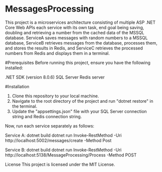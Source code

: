 # MessagesProcessing
This project is a microservices architecture consisting of multiple ASP .NET Core Web APIs each service with its own task, end goal being saving, doubling and retrieving a number from the cached data of the MSSQL database.
ServiceA saves messages with random numbers to a MSSQL database, ServiceB retrieves messages from the database, processes them, and stores the results in Redis, and ServiceC retrieves the processed numbers from Redis and displays them in a terminal.


#Prerequisites
Before running this project, ensure you have the following installed:

.NET SDK (version 8.0.6)
SQL Server
Redis server

#Installation
1. Clone this repository to your local machine.
2. Navigate to the root directory of the project and run "dotnet restore" in the terminal.
3. Update the "appsettings.json" file with your SQL Server connection string and Redis connection string.

Now, run each service separately as follows:

Service A:
dotnet build
dotnet run
Invoke-RestMethod -Uri http://localhost:5002/messages/create -Method Post

Service B:
dotnet build
dotnet run
Invoke-RestMethod -Uri http://localhost:5138/MessageProcessing/Process -Method POST


License
This project is licensed under the MIT License.
